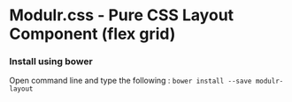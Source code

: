# Modulr.css - Pure CSS Layout Component (flex grid)

### Install using bower
Open command line and type the following : ``` bower install --save modulr-layout ```
